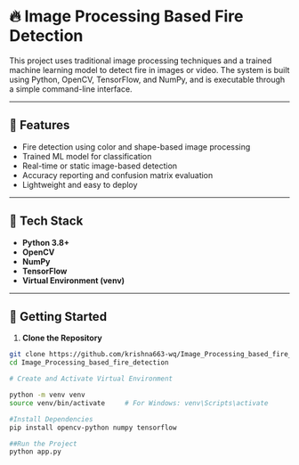 # 🔥 Image Processing Based Fire Detection

This project uses traditional image processing techniques and a trained machine learning model to detect fire in images or video. The system is built using Python, OpenCV, TensorFlow, and NumPy, and is executable through a simple command-line interface.

---

## 📌 Features

- Fire detection using color and shape-based image processing
- Trained ML model for classification
- Real-time or static image-based detection
- Accuracy reporting and confusion matrix evaluation
- Lightweight and easy to deploy

---

## 🧠 Tech Stack

- **Python 3.8+**
- **OpenCV**
- **NumPy**
- **TensorFlow**
- **Virtual Environment (venv)**

---

## 🚀 Getting Started

1. **Clone the Repository**
```bash
git clone https://github.com/krishna663-wq/Image_Processing_based_fire_detection.git
cd Image_Processing_based_fire_detection

# Create and Activate Virtual Environment

python -m venv venv
source venv/bin/activate     # For Windows: venv\Scripts\activate

#Install Dependencies
pip install opencv-python numpy tensorflow

##Run the Project
python app.py



